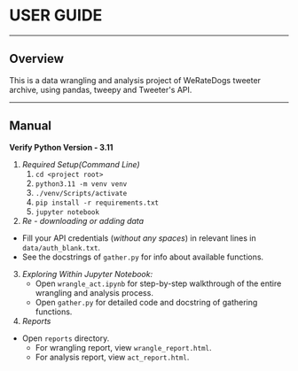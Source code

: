 # USER GUIDE
___
## Overview
This is a data wrangling and analysis project of WeRateDogs tweeter archive, using pandas, tweepy and Tweeter's API.
___
## Manual
**Verify Python Version - 3.11**
1. *Required Setup(Command Line)*
   1. `cd <project root>`
   2. `python3.11 -m venv venv`
   3. `./venv/Scripts/activate`
   4. `pip install -r requirements.txt`
   5. `jupyter notebook`
2. *Re - downloading or adding data* 
- Fill your API credentials (*without any spaces*) in relevant lines in `data/auth_blank.txt`.
- See the docstrings of `gather.py` for info about available functions.
3. *Exploring Within Jupyter Notebook:*
   - Open `wrangle_act.ipynb` for step-by-step walkthrough of the entire wrangling and analysis process.
   - Open `gather.py` for detailed code and docstring of gathering functions.
4. *Reports*
- Open `reports` directory.
     - For wrangling report, view `wrangle_report.html`.
     - For analysis report, view `act_report.html`.